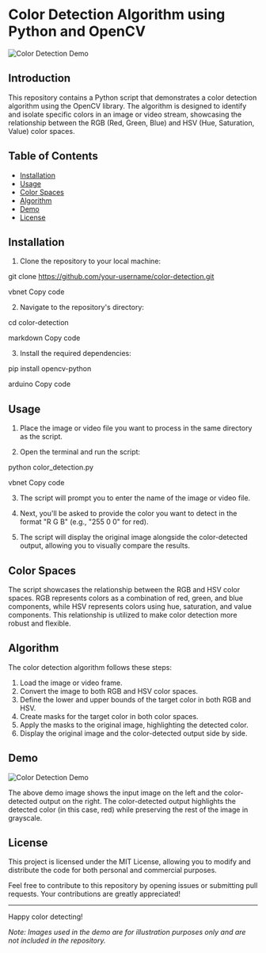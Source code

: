 # Color Detection Algorithm using Python and OpenCV

![Color Detection Demo](demo.png)

## Introduction

This repository contains a Python script that demonstrates a color detection algorithm using the OpenCV library. The algorithm is designed to identify and isolate specific colors in an image or video stream, showcasing the relationship between the RGB (Red, Green, Blue) and HSV (Hue, Saturation, Value) color spaces.

## Table of Contents

- [Installation](#installation)
- [Usage](#usage)
- [Color Spaces](#color-spaces)
- [Algorithm](#algorithm)
- [Demo](#demo)
- [License](#license)

## Installation

1. Clone the repository to your local machine:

git clone https://github.com/your-username/color-detection.git

vbnet
Copy code

2. Navigate to the repository's directory:

cd color-detection

markdown
Copy code

3. Install the required dependencies:

pip install opencv-python

arduino
Copy code

## Usage

1. Place the image or video file you want to process in the same directory as the script.

2. Open the terminal and run the script:

python color_detection.py

vbnet
Copy code

3. The script will prompt you to enter the name of the image or video file.

4. Next, you'll be asked to provide the color you want to detect in the format "R G B" (e.g., "255 0 0" for red).

5. The script will display the original image alongside the color-detected output, allowing you to visually compare the results.

## Color Spaces

The script showcases the relationship between the RGB and HSV color spaces. RGB represents colors as a combination of red, green, and blue components, while HSV represents colors using hue, saturation, and value components. This relationship is utilized to make color detection more robust and flexible.

## Algorithm

The color detection algorithm follows these steps:

1. Load the image or video frame.
2. Convert the image to both RGB and HSV color spaces.
3. Define the lower and upper bounds of the target color in both RGB and HSV.
4. Create masks for the target color in both color spaces.
5. Apply the masks to the original image, highlighting the detected color.
6. Display the original image and the color-detected output side by side.

## Demo

![Color Detection Demo](demo.png)

The above demo image shows the input image on the left and the color-detected output on the right. The color-detected output highlights the detected color (in this case, red) while preserving the rest of the image in grayscale.

## License

This project is licensed under the MIT License, allowing you to modify and distribute the code for both personal and commercial purposes.

Feel free to contribute to this repository by opening issues or submitting pull requests. Your contributions are greatly appreciated!

---

Happy color detecting!

*Note: Images used in the demo are for illustration purposes only and are not included in the repository.*